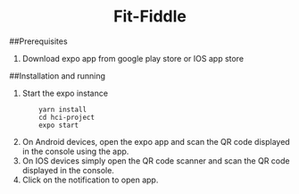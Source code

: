 <h1 align="center" style="border-bottom: none;"> Fit-Fiddle </h1>

##Prerequisites
1. Download expo app from google play store or IOS app store

##Installation and running
1. Start the expo instance
    ```
        yarn install
        cd hci-project
        expo start
    ```
1. On Android devices, open the expo app and scan the QR code displayed in the console using the app.
3. On IOS devices simply open the QR code scanner and scan the QR code displayed in the console. 
4. Click on the notification to open app.